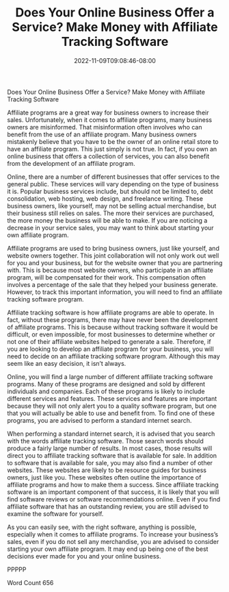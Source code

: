 ﻿---
title: "Does Your Online Business Offer a Service?  Make Money with Affiliate Tracking Software"
date: 2022-11-09T09:08:46-08:00
description: "Tracking Software Tips for Web Success"
featured_image: "/images/Tracking Software.jpg"
tags: ["Tracking Software"]
---

Does Your Online Business Offer a Service?  Make Money with Affiliate Tracking Software

Affiliate programs are a great way for business owners to increase their sales. Unfortunately, when it comes to affiliate programs, many business owners are misinformed. That misinformation often involves who can benefit from the use of an affiliate program.  Many business owners mistakenly believe that you have to be the owner of an online retail store to have an affiliate program. This just simply is not true.  In fact, if you own an online business that offers a collection of services, you can also benefit from the development of an affiliate program.

Online, there are a number of different businesses that offer services to the general public.  These services will vary depending on the type of business it is.  Popular business services include, but should not be limited to, debt consolidation, web hosting, web design, and freelance writing.  These business owners, like yourself, may not be selling actual merchandise, but their business still relies on sales. The more their services are purchased, the more money the business will be able to make.  If you are noticing a decrease in your service sales, you may want to think about starting your own affiliate program.

Affiliate programs are used to bring business owners, just like yourself, and website owners together. This joint collaboration will not only work out well for you and your business, but for the website owner that you are partnering with. This is because most website owners, who participate in an affiliate program, will be compensated for their work. This compensation often involves a percentage of the sale that they helped your business generate.  However, to track this important information, you will need to find an affiliate tracking software program.

Affiliate tracking software is how affiliate programs are able to operate.  In fact, without these programs, there may have never been the development of affiliate programs.  This is because without tracking software it would be difficult, or even impossible, for most businesses to determine whether or not one of their affiliate websites helped to generate a sale. Therefore, if you are looking to develop an affiliate program for your business, you will need to decide on an affiliate tracking software program.  Although this may seem like an easy decision, it isn’t always.

Online, you will find a large number of different affiliate tracking software programs.  Many of these programs are designed and sold by different individuals and companies. Each of these programs is likely to include different services and features.  These services and features are important because they will not only alert you to a quality software program, but one that you will actually be able to use and benefit from. To find one of these programs, you are advised to perform a standard internet search.  

When performing a standard internet search, it is advised that you search with the words affiliate tracking software. Those search words should produce a fairly large number of results. In most cases, those results will direct you to affiliate tracking software that is available for sale.  In addition to software that is available for sale, you may also find a number of other websites. These websites are likely to be resource guides for business owners, just like you. These websites often outline the importance of affiliate programs and how to make them a success. Since affiliate tracking software is an important component of that success, it is likely that you will find software reviews or software recommendations online. Even if you find affiliate software that has an outstanding review, you are still advised to examine the software for yourself.

As you can easily see, with the right software, anything is possible, especially when it comes to affiliate programs. To increase your business’s sales, even if you do not sell any merchandise, you are advised to consider starting your own affiliate program.  It may end up being one of the best decisions ever made for you and your online business.

PPPPP

Word Count 656

